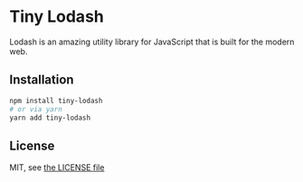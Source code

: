 # Tiny Lodash

Lodash is an amazing utility library for JavaScript that is built for the modern web.

## Installation

```bash
npm install tiny-lodash
# or via yarn
yarn add tiny-lodash
```

## License

MIT, see [the LICENSE file](<./(LICENSE)>)
